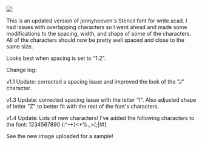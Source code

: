 ![](https://raw.github.com/thenewhobbyist/OpenSCAD/master/Monospaced%20Stencil%20Font/Monospaced_Sample.png)

This is an updated version of jonnyhoeven's Stencil font for write.scad. I had issues with overlapping characters so I went ahead and made some modifications to the spacing, width, and shape of some of the characters. All of the characters should now be pretty well spaced and close to the same size.

Looks best when spacing is set to "1.2".

Change log:

v1.1 Update: corrected a spacing issue and improved the look of the "J" character.

v1.3 Update: corrected spacing issue with the letter "I". Also adjusted shape of letter "Z" to better fit with the rest of the font's characters.

v1.4 Update: Lots of new characters! I've added the following characters to the font: 1234567890 (:^-+)<*%.,>[;|!#]

See the new image uploaded for a sample!